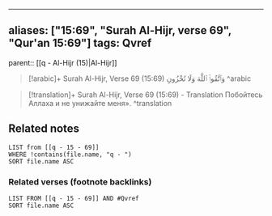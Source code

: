 
---
aliases: ["15:69", "Surah Al-Hijr, verse 69", "Qur'an 15:69"]
tags: Qvref
---

parent:: [[q - Al-Hijr (15)|Al-Hijr]]

> [!arabic]+ Surah Al-Hijr, Verse 69 (15:69)
> <span class="quran-arabic">وَٱتَّقُوا۟ ٱللَّهَ وَلَا تُخْزُونِ</span>
^arabic

> [!translation]+ Surah Al-Hijr, Verse 69 (15:69) - Translation
> Побойтесь Аллаха и не унижайте меня».
^translation



## Related notes
```dataview
LIST from [[q - 15 - 69]]
WHERE !contains(file.name, "q - ")
SORT file.name ASC
```

### Related verses (footnote backlinks)
```dataview
LIST FROM [[q - 15 - 69]] AND #Qvref
SORT file.name ASC
```

